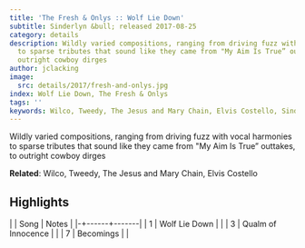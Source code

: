 ```yaml
---
title: 'The Fresh & Onlys :: Wolf Lie Down'
subtitle: Sinderlyn &bull; released 2017-08-25
category: details
description: Wildly varied compositions, ranging from driving fuzz with vocal harmonies
  to sparse tributes that sound like they came from "My Aim Is True” outtakes, to
  outright cowboy dirges
author: jclacking
image:
  src: details/2017/fresh-and-onlys.jpg
index: Wolf Lie Down, The Fresh & Onlys
tags: ''
keywords: Wilco, Tweedy, The Jesus and Mary Chain, Elvis Costello, Sinderlyn
---
```

Wildly varied compositions, ranging from driving fuzz with vocal harmonies to sparse tributes that sound like they came from "My Aim Is True” outtakes, to outright cowboy dirges<!--more-->

**Related**: Wilco, Tweedy, The Jesus and Mary Chain, Elvis Costello

## Highlights

| | Song | Notes |
|-+------+-------|
| 1 | Wolf Lie Down |  |
| 3 | Qualm of Innocence |  |
| 7 | Becomings |  |

